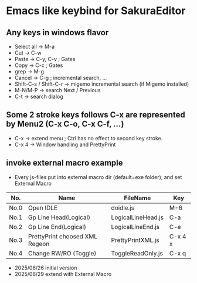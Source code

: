 # Emacs like keybind for SakuraEditor
## Any keys in windows flavor

 - Select all -> M-a
 - Cut -> C-w
 - Paste -> C-y, C-v ; Gates
 - Copy -> C-c ; Gates
 - grep -> M-g
 - Cancel -> C-g ; incremental search, ...
 - Shift-C-s / Shift-C-r -> migemo incremental search (if Migemo installed)
 - M-N/M-P -> search Next / Previous
 - C-t -> search dialog

## Some 2 stroke keys follows C-x are represented by Menu2 (C-x C-o, C-x C-f, ...)

 - C-x -> extend menu ; Ctrl has no effect to second key stroke. 
 - C-x 4 -> Window handling and PrettyPrint
 
## invoke external macro example

 - Every js-files put into external macro dir (default=exe folder), and set External Macro

 |No.|Name|FileName|Key|
 |--|--|--|--|
 |No.0|Open IDLE|doidle.js|M-6|
 |No.1|Gp Line Head(Logical)|LogicalLineHead.js|C-a|
 |No.2|Gp Line End(Logical)|LogicalLineEnd.js|C-e|
 |No.3|PrettyPrint choosed XML Regeon|PrettyPrintXML.js|C-x 4 x|
 |No.4|Change RW/RO (Toggle)|ToggleReadOnly.js|C-x q|

- 2025/06/26 initial version
- 2025/06/29 extend with External Macro
